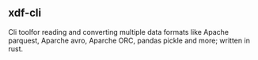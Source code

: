xdf-cli
---
Cli toolfor reading and converting multiple data formats like Apache parquest, Aparche avro, Aparche ORC, pandas pickle and more; written in rust.
